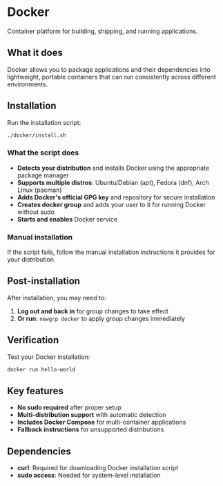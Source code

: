 # Docker

Container platform for building, shipping, and running applications.

## What it does

Docker allows you to package applications and their dependencies into lightweight, portable containers that can run consistently across different environments.

## Installation

Run the installation script:

```bash
./docker/install.sh
```

### What the script does

- **Detects your distribution** and installs Docker using the appropriate package manager
- **Supports multiple distros**: Ubuntu/Debian (apt), Fedora (dnf), Arch Linux (pacman)
- **Adds Docker's official GPG key** and repository for secure installation
- **Creates docker group** and adds your user to it for running Docker without sudo
- **Starts and enables** Docker service

### Manual installation

If the script fails, follow the manual installation instructions it provides for your distribution.

## Post-installation

After installation, you may need to:

1. **Log out and back in** for group changes to take effect
2. **Or run**: `newgrp docker` to apply group changes immediately

## Verification

Test your Docker installation:

```bash
docker run hello-world
```

## Key features

- **No sudo required** after proper setup
- **Multi-distribution support** with automatic detection
- **Includes Docker Compose** for multi-container applications
- **Fallback instructions** for unsupported distributions

## Dependencies

- **curl**: Required for downloading Docker installation script
- **sudo access**: Needed for system-level installation